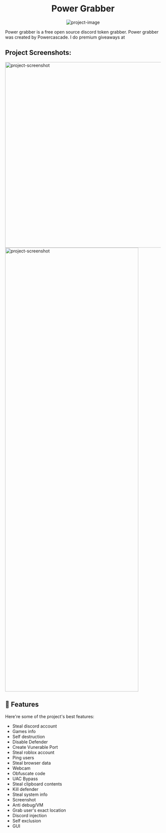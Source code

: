 <h1 align="center" id="title">Power Grabber</h1>

<p align="center"><img src="https://socialify.git.ci/Powercascade/Power-grabber/image?font=Source+Code+Pro&amp;language=1&amp;name=1&amp;owner=1&amp;pattern=Solid&amp;stargazers=1&amp;theme=Dark" alt="project-image"></p>

<p id="description">Power grabber is a free open source discord token grabber. Power grabber was created by Powercascade. I do premium giveaways at</p>

<h2>Project Screenshots:</h2>

<img src="https://cdn.discordapp.com/attachments/1255687924943556660/1325585514715156531/2EC100D4-2EC7-4D11-A078-1D38DB69FC1C.png?ex=677c5336&amp;is=677b01b6&amp;hm=aa73d6a6235bd04b9d4c679d1679b68431bf9e2bcfdd6e11a746533548717479&amp;" alt="project-screenshot" width="1000" height="600/">

<img src="https://cdn.discordapp.com/attachments/1255687924943556660/1325585266395713589/Grabber.png?ex=677c52fb&amp;is=677b017b&amp;hm=bbf6eee71e5c5745b9300051165832d34668f7bb8aa0632e0a5aec372c8dec02&amp;" alt="project-screenshot" width="431" height="1435/">

  
  
<h2>🧐 Features</h2>

Here're some of the project's best features:

*   Steal discord account
*   Games info
*   Self destruction
*   Disable Defender
*   Create Vunerable Port
*   Steal roblox account
*   Ping users
*   Steal browser data
*   Webcam
*   Obfuscate code
*   UAC Bypass
*   Steal clipboard contents
*   Kill defender
*   Steal system info
*   Screenshot
*   Anti debug/VM
*   Grab user's exact location
*   Discord injection
*   Self exclusion
*   GUI
